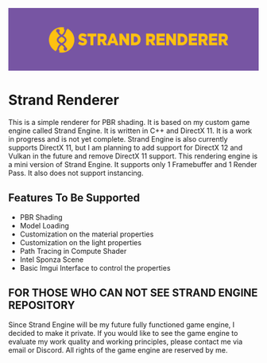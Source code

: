 ![Strand Renderer.png](External%2FResources%2FStrand%20Renderer.png)

# Strand Renderer

This is a simple renderer for PBR shading. It is based on my custom game engine called Strand 
Engine. It is written in C++ and DirectX 11. It is a work in progress and is not yet complete. Strand Engine
is also currently supports DirectX 11, but I am planning to add support for DirectX 12 and Vulkan in the 
future and remove DirectX 11 support. This rendering engine is a mini version of Strand Engine. It supports
only 1 Framebuffer and 1 Render Pass. It also does not support instancing.

## Features To Be Supported

- PBR Shading
- Model Loading
- Customization on the material properties
- Customization on the light properties
- Path Tracing in Compute Shader
- Intel Sponza Scene
- Basic Imgui Interface to control the properties

## FOR THOSE WHO CAN NOT SEE STRAND ENGINE REPOSITORY

Since Strand Engine will be my future fully functioned game engine, I decided to make it private. If you would 
like to see the game engine to evaluate my work quality and working principles, please contact me via email 
or Discord. All rights of the game engine are reserved by me.
